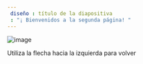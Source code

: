 ```yaml
---
 diseño : título de la diapositiva
 : "¡ Bienvenidos a la segunda página! "
---
```

![image](https://user-images.githubusercontent.com/87443234/125682245-65cbde99-1165-44d3-bea3-2a7b633e008f.png)

Utiliza la flecha hacia la izquierda para volver
